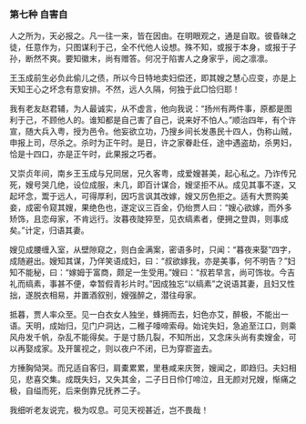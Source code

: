 <script type="text/javascript">
    var head = document.getElementsByTagName('head')[0];
    cssURL = '/public/article_1.css';
    linkTag = document.createElement('link');
    linkTag.href = cssURL;
    linkTag.setAttribute('type','text/css');
    linkTag.setAttribute('rel','stylesheet');
    head.appendChild(linkTag);
</script>
### 第七种 自害自

人之所为，天必报之。凡一往一来，皆在因由。在明眼观之，通是自取。彼昏昧之徒，任意作为，只图谋利于己，全不代他人设想。殊不知，或报于本身，或报于子孙，断然不爽。要知徽末，尚有赠答。何况于陷害人之身家乎，阅之凛凛。

王玉成前生必负此偷儿之债，所以今日特地卖妇偿还，即其嫂之慧心应变，亦是上天知王心之坏念有意安排。不然，远人久隔，何独于此□恰归耶！

我有老友赵君辅，为人最诚实，从不虚言，他向我说：“扬州有两件事，原都是图利于己，不顾他人的。谁知都是自己害了自己，说来好不怕人。”顺治四年，有个许宣，随大兵入粤，授为邑令。他妄欲立功，乃搜乡间长发愚民十四人，伪称山贼，申报上司，尽杀之。杀时为正午时。是日，许之家眷赴任，途中遇盗劫，杀男妇，恰是十四口，亦是正午时，此果报之巧者。

又崇贞年间，南乡王玉成与兄同居，兄久客粤，成爱嫂甚美，起心私之。乃诈传兄死，嫂号哭几绝，设位成服，未几，即百计谋合，嫂坚拒不从。成见其事不遂，又起坏念，鬻于远人，可得厚利，因巧言讽其改嫁，嫂又厉色拒之。适有大贾购美妾，成密令窥其嫂，果绝色也，遂定议三百金，仍绐贾人曰：“嫂心欲嫁，而外多矫饰，且恋母家，不肯远行。汝暮夜陡猝至，见衣缟素者，便拥之登舆，则事成矣。”计定，归语其妻。

嫂见成腰缠入室，从壁隙窥之，则白金满案，密语多时，只闻：“暮夜来娶”四字，成随避出。嫂知其谋，乃佯笑语成妇，曰：“叔欲嫁我，亦是美事，何不明告？”妇知不能秘，曰：“嫁姆于富商，颇足一生受用。”嫂曰：“叔若早言，尚可饰妆。今吉礼而缟素，事甚不便，幸暂假青衫片时。”因成独忘“以缟素”之说语其妻，且妇又性拙，遂脱衣相易，并置酒叙别，嫂强醉之，潜往母家。

抵暮，贾人率众至。见一白衣女人独坐，蜂拥而去，妇色亦艾，醉极，不能出一语。天明，成始归，见门户洞达，二稚子嚎啼索母。始诧失妇，急追至江口，则乘风舟发千帆，杂乱不能得矣。于是寸肠几裂，不知所出，又念床头尚有卖嫂金，可以再娶成家。及开箧视之，则以夜户不闭，已为穿窬盗去。

方捶胸恸哭。而兄适自客归，肩橐累累，里巷咸来庆贺，嫂闻之，即趋归。夫妇相见，悲喜交集。成既失妇，又失其金，二子日日伶仃啼泣，且无颜对兄嫂，惭痛之极，自缢而死，后来倒靠兄抚养二子。

我细听老友说完，极为叹息。可见天视甚近，岂不畏哉！
